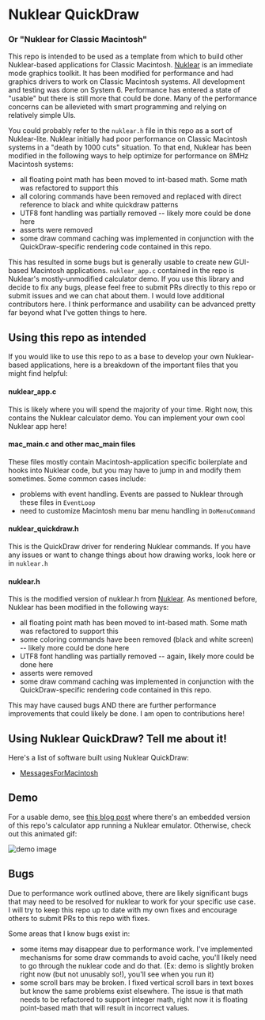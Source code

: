 # Nuklear QuickDraw
### Or "Nuklear for Classic Macintosh"
This repo is intended to be used as a template from which to build other Nuklear-based applications for Classic Macintosh. [Nuklear](https://github.com/Immediate-Mode-UI/Nuklear) is an immediate mode graphics toolkit. It has been modified for performance and had graphics drivers to work on Classic Macintosh systems. All development and testing was done on System 6. Performance has entered a state of "usable" but there is still more that could be done. Many of the performance concerns can be allevieted with smart programming and relying on relatively simple UIs.

You could probably refer to the `nuklear.h` file in this repo as a sort of Nuklear-lite. Nuklear initially had poor performance on Classic Macintosh systems in a "death by 1000 cuts" situation. To that end, Nuklear has been modified in the following ways to help optimize for performance on 8MHz Macintosh systems:

- all floating point math has been moved to int-based math. Some math was refactored to support this
- all coloring commands have been removed and replaced with direct reference to black and white quickdraw patterns
- UTF8 font handling was partially removed -- likely more could be done here
- asserts were removed
- some draw command caching was implemented in conjunction with the QuickDraw-specific rendering code contained in this repo.

This has resulted in some bugs but is generally usable to create new GUI-based Macintosh applications. `nuklear_app.c` contained in the repo is Nuklear's mostly-unmodified calculator demo. If you use this library and decide to fix any bugs, please feel free to submit PRs directly to this repo or submit issues and we can chat about them. I would love additional contributors here. I think performance and usability can be advanced pretty far beyond what I've gotten things to here.

## Using this repo as intended
If you would like to use this repo to as a base to develop your own Nuklear-based applications, here is a breakdown of the important files that you might find helpful:

#### nuklear_app.c
This is likely where you will spend the majority of your time. Right now, this contains the Nuklear calculator demo. You can implement your own cool Nuklear app here!

#### mac_main.c and other mac_main files
These files mostly contain Macintosh-application specific boilerplate and hooks into Nuklear code, but you may have to jump in and modify them sometimes. Some common cases include:

- problems with event handling. Events are passed to Nuklear through these files in `EventLoop`
- need to customize Macintosh menu bar menu handling in `DoMenuCommand`

#### nuklear_quickdraw.h
This is the QuickDraw driver for rendering Nuklear commands. If you have any issues or want to change things about how drawing works, look here or in `nuklear.h`

#### nuklear.h
This is the modified version of nuklear.h from [Nuklear](https://github.com/Immediate-Mode-UI/Nuklear). As mentioned before, Nuklear has been modified in the following ways:

- all floating point math has been moved to int-based math. Some math was refactored to support this
- some coloring commands have been removed (black and white screen) -- likely more could be done here
- UTF8 font handling was partially removed -- again, likely more could be done here
- asserts were removed
- some draw command caching was implemented in conjunction with the QuickDraw-specific rendering code contained in this repo.

This may have caused bugs AND there are further performance improvements that could likely be done. I am open to contributions here!

## Using Nuklear QuickDraw? Tell me about it!
Here's a list of software built using Nuklear QuickDraw:

- [MessagesForMacintosh](https://github.com/CamHenlin/MessagesForMacintosh)

## Demo 
For a usable demo, see [this blog post](https://henlin.net/2021/12/21/Introducing-Nuklear-for-Macintosh/) where there's an embedded version of this repo's calculator app running a Nuklear emulator. Otherwise, check out this animated gif:

![demo image](https://henlin.net/images/nuklear-quickdraw-demo.gif)

## Bugs
Due to performance work outlined above, there are likely significant bugs that may need to be resolved for nuklear to work for your specific use case. I will try to keep this repo up to date with my own fixes and encourage others to submit PRs to this repo with fixes.

Some areas that I know bugs exist in:
- some items may disappear due to performance work. I've implemented mechanisms for some draw commands to avoid cache, you'll likely need to go through the nuklear code and do that. (Ex: demo is slightly broken right now (but not unusably so!), you'll see when you run it)
- some scroll bars may be broken. I fixed vertical scroll bars in text boxes but know the same problems exist elsewhere. The issue is that math needs to be refactored to support integer math, right now it is floating point-based math that will result in incorrect values. 
